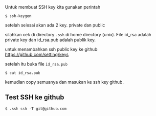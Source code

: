 Untuk membuat SSH key kita gunakan perintah
```
$ ssh-keygen
```
setelah selesai akan ada 2 key. private dan public

silahkan cek di directory `.ssh` di home directory (unix). File id_rsa adalah private key dan id_rsa.pub adalah publik key.

untuk menambahkan ssh public key ke github
https://github.com/setting/keys 

setelah itu buka file `id_rsa.pub`
```
$ cat id_rsa.pub
```
kemudian copy semuanya dan masukan ke ssh key github.

## Test SSH ke github
```
$ .ssh ssh -T git@github.com
```

